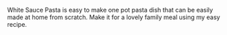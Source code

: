 White Sauce Pasta is easy to make one pot pasta dish that can be easily made at home from scratch. Make it for a lovely family meal using my easy recipe.
